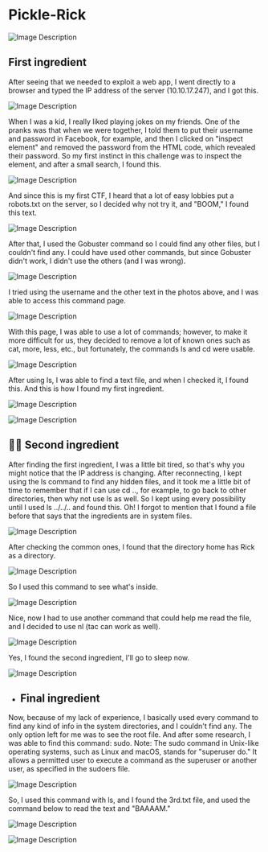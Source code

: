 # Pickle-Rick

![Image Description](/ctf1.png)

<h2> First ingredient </h2>

After seeing that we needed to exploit a web app, I went directly to a browser and typed the IP address of the server (10.10.17.247), and I got this.
  
![Image Description](/ctf2.png)

When I was a kid, I really liked playing jokes on my friends. One of the pranks was that when we were together, I told them to put their username and password in Facebook, for example, and then I clicked on "inspect element" and removed the password from the HTML code, which revealed their password.
So my first instinct in this challenge was to inspect the element, and after a small search, I found this.

![Image Description](/ctf3.png)

And since this is my first CTF, I heard that a lot of easy lobbies put a robots.txt on the server, so I decided why not try it, and "BOOM," I found this text.

![Image Description](/ctf4.png)

After that, I used the Gobuster command so I could find any other files, but I couldn't find any. I could have used other commands, but since Gobuster didn't work, I didn't use the others (and I was wrong).

![Image Description](/ctf5.png)

I tried using the username and the other text in the photos above, and I was able to access this command page.


![Image Description](/ctf6.png)

With this page, I was able to use a lot of commands; however, to make it more difficult for us, they decided to remove a lot of known ones such as cat, more, less, etc., but fortunately, the commands ls and cd were usable.

![Image Description](/ctf7.png)

After using ls, I was able to find a text file, and when I checked it, I found this.
And this is how I found my first ingredient.

![Image Description](/ctf8.png)

![Image Description](/ctf9.png)

<h2>👨‍💻 Second ingredient </h2>
After finding the first ingredient, I was a little bit tired, so that's why you might notice that the IP address is changing.
After reconnecting, I kept using the ls command to find any hidden files, and it took me a little bit of time to remember that if I can use cd .., for example, to go back to other directories, then why not use ls as well. So I kept using every possibility until I used ls ../../.. and found this.
Oh! I forgot to mention that I found a file before that says that the ingredients are in system files.


![Image Description](/ctf10.png)



After checking the common ones, I found that the directory home has Rick as a directory.


![Image Description](/ctf11.png)

So I used this command to see what's inside.

![Image Description](/ctf12.png)

Nice, now I had to use another command that could help me read the file, and I decided to use nl (tac can work as well).


![Image Description](/ctf13.png)

Yes, I found the second ingredient, I'll go to sleep now.


![Image Description](/ctf14.png)

- <h2> Final ingredient </h2>


Now, because of my lack of experience, I basically used every command to find any kind of info in the system directories, and I couldn't find any. The only option left for me was to see the root file. And after some research, I was able to find this command: sudo.
Note: The sudo command in Unix-like operating systems, such as Linux and macOS, stands for "superuser do." It allows a permitted user to execute a command as the superuser or another user, as specified in the sudoers file.

![Image Description](/ctf15.png)

So, I used this command with ls, and I found the 3rd.txt file, and used the command below to read the text and "BAAAAM."


![Image Description](/ctf17.png)

![Image Description](/ctf18.png)

